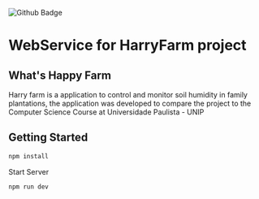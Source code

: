 ![Github Badge](https://img.shields.io/badge/node-V4.7.3-green?style=for-the-badge&logo=node)
# WebService for HarryFarm project
## What's Happy Farm
Harry farm is a application to control and monitor soil humidity in family plantations, the application was developed to compare the project to the Computer Science Course at Universidade Paulista - UNIP
## Getting Started
```bash
npm install
```
Start Server
```bash
npm run dev
```
